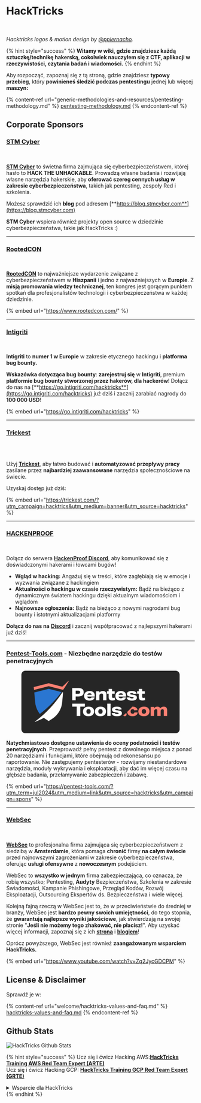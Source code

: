 # HackTricks

<figure><img src=".gitbook/assets/hacktricks.gif" alt=""><figcaption></figcaption></figure>

_Hacktricks logos & motion design by_ [_@ppiernacho_](https://www.instagram.com/ppieranacho/)_._

{% hint style="success" %}
**Witamy w wiki, gdzie znajdziesz każdą sztuczkę/technikę hakerską, cokolwiek nauczyłem się z CTF, aplikacji w rzeczywistości, czytania badań i wiadomości.**
{% endhint %}

Aby rozpocząć, zapoznaj się z tą stroną, gdzie znajdziesz **typowy przebieg**, który **powinieneś śledzić podczas pentestingu** jednej lub więcej **maszyn:**

{% content-ref url="generic-methodologies-and-resources/pentesting-methodology.md" %}
[pentesting-methodology.md](generic-methodologies-and-resources/pentesting-methodology.md)
{% endcontent-ref %}

## Corporate Sponsors

### [STM Cyber](https://www.stmcyber.com)

<figure><img src=".gitbook/assets/stm (1).png" alt=""><figcaption></figcaption></figure>

[**STM Cyber**](https://www.stmcyber.com) to świetna firma zajmująca się cyberbezpieczeństwem, której hasło to **HACK THE UNHACKABLE**. Prowadzą własne badania i rozwijają własne narzędzia hakerskie, aby **oferować szereg cennych usług w zakresie cyberbezpieczeństwa**, takich jak pentesting, zespoły Red i szkolenia.

Możesz sprawdzić ich **blog** pod adresem [**https://blog.stmcyber.com**](https://blog.stmcyber.com)

**STM Cyber** wspiera również projekty open source w dziedzinie cyberbezpieczeństwa, takie jak HackTricks :)

***

### [RootedCON](https://www.rootedcon.com/)

<figure><img src=".gitbook/assets/image (45).png" alt=""><figcaption></figcaption></figure>

[**RootedCON**](https://www.rootedcon.com) to najważniejsze wydarzenie związane z cyberbezpieczeństwem w **Hiszpanii** i jedno z najważniejszych w **Europie**. Z **misją promowania wiedzy technicznej**, ten kongres jest gorącym punktem spotkań dla profesjonalistów technologii i cyberbezpieczeństwa w każdej dziedzinie.

{% embed url="https://www.rootedcon.com/" %}

***

### [Intigriti](https://www.intigriti.com)

<figure><img src=".gitbook/assets/image (47).png" alt=""><figcaption></figcaption></figure>

**Intigriti** to **numer 1 w Europie** w zakresie etycznego hackingu i **platforma bug bounty.**

**Wskazówka dotycząca bug bounty**: **zarejestruj się** w **Intigriti**, premium **platformie bug bounty stworzonej przez hakerów, dla hackerów**! Dołącz do nas na [**https://go.intigriti.com/hacktricks**](https://go.intigriti.com/hacktricks) już dziś i zacznij zarabiać nagrody do **100 000 USD**!

{% embed url="https://go.intigriti.com/hacktricks" %}

***

### [Trickest](https://trickest.com/?utm\_campaign=hacktrics\&utm\_medium=banner\&utm\_source=hacktricks)

<figure><img src=".gitbook/assets/image (48).png" alt=""><figcaption></figcaption></figure>

\
Użyj [**Trickest**](https://trickest.com/?utm\_campaign=hacktrics\&utm\_medium=banner\&utm\_source=hacktricks), aby łatwo budować i **automatyzować przepływy pracy** zasilane przez **najbardziej zaawansowane** narzędzia społecznościowe na świecie.

Uzyskaj dostęp już dziś:

{% embed url="https://trickest.com/?utm_campaign=hacktrics&utm_medium=banner&utm_source=hacktricks" %}

***

### [HACKENPROOF](https://bit.ly/3xrrDrL)

<figure><img src=".gitbook/assets/image (50).png" alt=""><figcaption></figcaption></figure>

Dołącz do serwera [**HackenProof Discord**](https://discord.com/invite/N3FrSbmwdy), aby komunikować się z doświadczonymi hakerami i łowcami bugów!

* **Wgląd w hacking:** Angażuj się w treści, które zagłębiają się w emocje i wyzwania związane z hackingiem
* **Aktualności o hackingu w czasie rzeczywistym:** Bądź na bieżąco z dynamicznym światem hackingu dzięki aktualnym wiadomościom i wglądom
* **Najnowsze ogłoszenia:** Bądź na bieżąco z nowymi nagrodami bug bounty i istotnymi aktualizacjami platformy

**Dołącz do nas na** [**Discord**](https://discord.com/invite/N3FrSbmwdy) i zacznij współpracować z najlepszymi hakerami już dziś!

***

### [Pentest-Tools.com](https://pentest-tools.com/?utm_term=jul2024&utm_medium=link&utm_source=hacktricks&utm_campaign=spons) - Niezbędne narzędzie do testów penetracyjnych

<figure><img src="/.gitbook/assets/pentest-tools.svg" alt=""><figcaption></figcaption></figure>

**Natychmiastowo dostępne ustawienia do oceny podatności i testów penetracyjnych**. Przeprowadź pełny pentest z dowolnego miejsca z ponad 20 narzędziami i funkcjami, które obejmują od rekonesansu po raportowanie. Nie zastępujemy pentesterów - rozwijamy niestandardowe narzędzia, moduły wykrywania i eksploatacji, aby dać im więcej czasu na głębsze badania, przełamywanie zabezpieczeń i zabawę.

{% embed url="https://pentest-tools.com/?utm_term=jul2024&utm_medium=link&utm_source=hacktricks&utm_campaign=spons" %}

***

### [WebSec](https://websec.nl/)

<figure><img src=".gitbook/assets/websec (1).svg" alt=""><figcaption></figcaption></figure>

[**WebSec**](https://websec.nl) to profesjonalna firma zajmująca się cyberbezpieczeństwem z siedzibą w **Amsterdamie**, która pomaga **chronić** firmy **na całym świecie** przed najnowszymi zagrożeniami w zakresie cyberbezpieczeństwa, oferując **usługi ofensywne** z **nowoczesnym** podejściem.

WebSec to **wszystko w jednym** firma zabezpieczająca, co oznacza, że robią wszystko; Pentesting, **Audyty** Bezpieczeństwa, Szkolenia w zakresie Świadomości, Kampanie Phishingowe, Przegląd Kodów, Rozwój Eksploatacji, Outsourcing Ekspertów ds. Bezpieczeństwa i wiele więcej.

Kolejną fajną rzeczą w WebSec jest to, że w przeciwieństwie do średniej w branży, WebSec jest **bardzo pewny swoich umiejętności**, do tego stopnia, że **gwarantują najlepsze wyniki jakościowe**, jak stwierdzają na swojej stronie "**Jeśli nie możemy tego zhakować, nie płacisz!**". Aby uzyskać więcej informacji, zapoznaj się z ich [**stroną**](https://websec.nl/en/) i [**blogiem**](https://websec.nl/blog/)!

Oprócz powyższego, WebSec jest również **zaangażowanym wsparciem HackTricks.**

{% embed url="https://www.youtube.com/watch?v=Zq2JycGDCPM" %}


## License & Disclaimer

Sprawdź je w:

{% content-ref url="welcome/hacktricks-values-and-faq.md" %}
[hacktricks-values-and-faq.md](welcome/hacktricks-values-and-faq.md)
{% endcontent-ref %}

## Github Stats

![HackTricks Github Stats](https://repobeats.axiom.co/api/embed/68f8746802bcf1c8462e889e6e9302d4384f164b.svg "Repobeats analytics image")


{% hint style="success" %}
Ucz się i ćwicz Hacking AWS:<img src="/.gitbook/assets/arte.png" alt="" data-size="line">[**HackTricks Training AWS Red Team Expert (ARTE)**](https://training.hacktricks.xyz/courses/arte)<img src="/.gitbook/assets/arte.png" alt="" data-size="line">\
Ucz się i ćwicz Hacking GCP: <img src="/.gitbook/assets/grte.png" alt="" data-size="line">[**HackTricks Training GCP Red Team Expert (GRTE)**<img src="/.gitbook/assets/grte.png" alt="" data-size="line">](https://training.hacktricks.xyz/courses/grte)

<details>

<summary>Wsparcie dla HackTricks</summary>

* Sprawdź [**plany subskrypcyjne**](https://github.com/sponsors/carlospolop)!
* **Dołącz do** 💬 [**grupy Discord**](https://discord.gg/hRep4RUj7f) lub [**grupy telegramowej**](https://t.me/peass) lub **śledź** nas na **Twitterze** 🐦 [**@hacktricks\_live**](https://twitter.com/hacktricks\_live)**.**
* **Podziel się sztuczkami hakerskimi, przesyłając PR do** [**HackTricks**](https://github.com/carlospolop/hacktricks) i [**HackTricks Cloud**](https://github.com/carlospolop/hacktricks-cloud) repozytoriów github.

</details>
{% endhint %}

